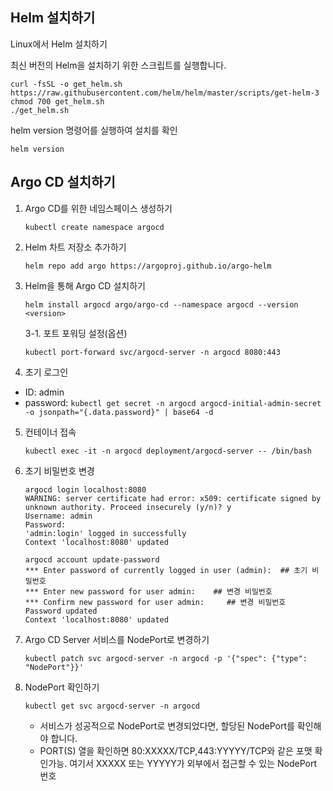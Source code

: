 ## Helm 설치하기

Linux에서 Helm 설치하기

최신 버전의 Helm을 설치하기 위한 스크립트를 실행합니다.

``` 
curl -fsSL -o get_helm.sh https://raw.githubusercontent.com/helm/helm/master/scripts/get-helm-3
chmod 700 get_helm.sh
./get_helm.sh
```

helm version 명령어를 실행하여 설치를 확인

``` helm version ```

## Argo CD 설치하기

1. Argo CD를 위한 네임스페이스 생성하기

   ``` kubectl create namespace argocd ```

2. Helm 차트 저장소 추가하기

   ``` helm repo add argo https://argoproj.github.io/argo-helm ```
   
3. Helm을 통해 Argo CD 설치하기

   ``` helm install argocd argo/argo-cd --namespace argocd --version <version> ```

   3-1. 포트 포워딩 설정(옵션)

   ``` kubectl port-forward svc/argocd-server -n argocd 8080:443 ```

4. 초기 로그인   

  - ID: admin   
  - password: ``` kubectl get secret -n argocd argocd-initial-admin-secret -o jsonpath="{.data.password}" | base64 -d ```
    
5. 컨테이너 접속
 
   ``` kubectl exec -it -n argocd deployment/argocd-server -- /bin/bash ```

6. 초기 비밀번호 변경
   
   ```
   argocd login localhost:8080
   WARNING: server certificate had error: x509: certificate signed by unknown authority. Proceed insecurely (y/n)? y
   Username: admin
   Password:
   'admin:login' logged in successfully
   Context 'localhost:8080' updated
   ```
   ```
   argocd account update-password
   *** Enter password of currently logged in user (admin):  ## 초기 비밀번호
   *** Enter new password for user admin:  	 ## 변경 비밀번호
   *** Confirm new password for user admin:     ## 변경 비밀번호
   Password updated
   Context 'localhost:8080' updated
   ```

7. Argo CD Server 서비스를 NodePort로 변경하기
   
   ``` kubectl patch svc argocd-server -n argocd -p '{"spec": {"type": "NodePort"}}' ```

8. NodePort 확인하기
   
   ``` kubectl get svc argocd-server -n argocd ```   
   - 서비스가 성공적으로 NodePort로 변경되었다면, 할당된 NodePort를 확인해야 합니다.  
   - PORT(S) 열을 확인하면 80:XXXXX/TCP,443:YYYYY/TCP와 같은 포맷 확인가능. 여기서 XXXXX 또는 YYYYY가 외부에서 접근할 수 있는 NodePort 번호

